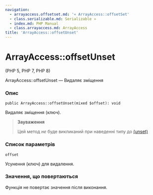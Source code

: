 ```yaml
---
navigation:
  - arrayaccess.offsetset.md: '« ArrayAccess::offsetSet'
  - class.serializable.md: Serializable »
  - index.md: PHP Manual
  - class.arrayaccess.md: ArrayAccess
title: 'ArrayAccess::offsetUnset'
---
```

# ArrayAccess::offsetUnset

(PHP 5, PHP 7, PHP 8)

ArrayAccess::offsetUnset — Видаляє зміщення

### Опис

```methodsynopsis
public ArrayAccess::offsetUnset(mixed $offset): void
```

Видаляє зміщення (ключ).

> **Зауваження**
> 
> Цей метод *не* буде викликаний при наведенні типу до [(unset)](language.types.type-juggling.md#language.types.typecasting)

### Список параметрів

`offset`

Усунення (ключ) для видалення.

### Значення, що повертаються

Функція не повертає значення після виконання.
